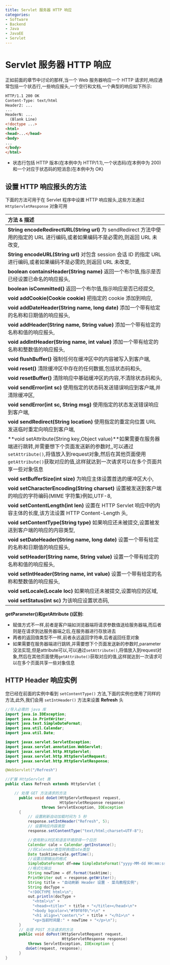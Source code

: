 ```yaml
---
title: Servlet 服务器 HTTP 响应
categories:
- Software
- Backend
- Java
- JavaEE
- Servlet
---
```

# Servlet 服务器 HTTP 响应

正如前面的章节中讨论的那样,当一个 Web 服务器响应一个 HTTP 请求时,响应通常包括一个状态行,一些响应报头,一个空行和文档,一个典型的响应如下所示:

```html
HTTP/1.1 200 OK
Content-Type: text/html
Header2: ...
...
HeaderN: ...
  (Blank Line)
<!doctype ...>
<html>
<head>...</head>
<body>
...
</body>
</html>
```

- 状态行包括 HTTP 版本(在本例中为 HTTP/1.1),一个状态码(在本例中为 200)和一个对应于状态码的短消息(在本例中为 OK)

## 设置 HTTP 响应报头的方法

下面的方法可用于在 Servlet 程序中设置 HTTP 响应报头,这些方法通过 `HttpServletResponse` 对象可用

| 方法 & 描述                                                  |
| :----------------------------------------------------------- |
| **String encodeRedirectURL(String url)** 为 sendRedirect 方法中使用的指定的 URL 进行编码,或者如果编码不是必需的,则返回 URL 未改变, |
| **String encodeURL(String url)** 对包含 session 会话 ID 的指定 URL 进行编码,或者如果编码不是必需的,则返回 URL 未改变, |
| **boolean containsHeader(String name)** 返回一个布尔值,指示是否已经设置已命名的响应报头, |
| **boolean isCommitted()** 返回一个布尔值,指示响应是否已经提交, |
| **void addCookie(Cookie cookie)** 把指定的 cookie 添加到响应, |
| **void addDateHeader(String name, long date)** 添加一个带有给定的名称和日期值的响应报头, |
| **void addHeader(String name, String value)** 添加一个带有给定的名称和值的响应报头, |
| **void addIntHeader(String name, int value)** 添加一个带有给定的名称和整数值的响应报头, |
| **void flushBuffer()** 强制任何在缓冲区中的内容被写入到客户端, |
| **void reset()** 清除缓冲区中存在的任何数据,包括状态码和头,  |
| **void resetBuffer()** 清除响应中基础缓冲区的内容,不清除状态码和头, |
| **void sendError(int sc)** 使用指定的状态码发送错误响应到客户端,并清除缓冲区, |
| **void sendError(int sc, String msg)** 使用指定的状态发送错误响应到客户端, |
| **void sendRedirect(String location)** 使用指定的重定向位置 URL 发送临时重定向响应到客户端, |
| **void setAttribute(String key,Object value)**如果需要在服务器端进行跳转,并需要想下个页面发送新的参数时,,可以通过`setAttribute()`,将值放入到request对象,然后在其他页面使用`getAttribute()`获取对应的值,这样就达到一次请求可以在多个页面共享一些对象信息 |
| **void setBufferSize(int size)** 为响应主体设置首选的缓冲区大小, |
| **void setCharacterEncoding(String charset)** 设置被发送到客户端的响应的字符编码(MIME 字符集)例如,UTF-8, |
| **void setContentLength(int len)** 设置在 HTTP Servlet 响应中的内容主体的长度,该方法设置 HTTP Content-Length 头, |
| **void setContentType(String type)** 如果响应还未被提交,设置被发送到客户端的响应的内容类型, |
| **void setDateHeader(String name, long date)** 设置一个带有给定的名称和日期值的响应报头, |
| **void setHeader(String name, String value)** 设置一个带有给定的名称和值的响应报头, |
| **void setIntHeader(String name, int value)** 设置一个带有给定的名称和整数值的响应报头, |
| **void setLocale(Locale loc)** 如果响应还未被提交,设置响应的区域, |
| **void setStatus(int sc)** 为该响应设置状态码,               |

**getParameter()和getAttribute ()区别:**

- 赋值方式不一样,前者是客户端如浏览器端将请求参数值送给服务器端,而后者则是在请求到达服务器端之后,在服务器进行存放进去
- 两者的返回值类型不一样,前者永远返回字符串,后者返回任意对象
- 如果需要在服务器端进行跳转,并需要想下个页面发送新的参数时,parameter没法实现,但是attribute可以,可以通过`setAttribute()`,将值放入到request对象,然后在其他页面使用`getAttribute()`获取对应的值,这样就达到一次请求可以在多个页面共享一些对象信息

## HTTP Header 响应实例

您已经在前面的实例中看到 `setContentType()` 方法,下面的实例也使用了同样的方法,此外,我们会用 `setIntHeader()` 方法来设置 **Refresh** 头

```java
//导入必需的 java 库
import java.io.IOException;
import java.io.PrintWriter;
import java.text.SimpleDateFormat;
import java.util.Calendar;
import java.util.Date;

import javax.servlet.ServletException;
import javax.servlet.annotation.WebServlet;
import javax.servlet.http.HttpServlet;
import javax.servlet.http.HttpServletRequest;
import javax.servlet.http.HttpServletResponse;

@WebServlet("/Refresh")

//扩展 HttpServlet 类
public class Refresh extends HttpServlet {

    // 处理 GET 方法请求的方法
      public void doGet(HttpServletRequest request,
                        HttpServletResponse response)
                throws ServletException, IOException
      {
          // 设置刷新自动加载时间为 5 秒
          response.setIntHeader("Refresh", 5);
          // 设置响应内容类型
          response.setContentType("text/html;charset=UTF-8");

          //使用默认时区和语言环境获得一个日历
          Calendar cale = Calendar.getInstance();
          //将Calendar类型转换成Date类型
          Date tasktime=cale.getTime();
          //设置日期输出的格式
          SimpleDateFormat df=new SimpleDateFormat("yyyy-MM-dd HH:mm:ss");
          //格式化输出
          String nowTime = df.format(tasktime);
          PrintWriter out = response.getWriter();
          String title = "自动刷新 Header 设置 - 菜鸟教程实例";
          String docType =
          "<!DOCTYPE html>\n";
          out.println(docType +
            "<html>\n" +
            "<head><title>" + title + "</title></head>\n"+
            "<body bgcolor=\"#f0f0f0\">\n" +
            "<h1 align=\"center\">" + title + "</h1>\n" +
            "<p>当前时间是:" + nowTime + "</p>\n");
      }
      // 处理 POST 方法请求的方法
      public void doPost(HttpServletRequest request,
                         HttpServletResponse response)
          throws ServletException, IOException {
         doGet(request, response);
      }
}
```